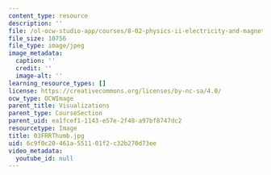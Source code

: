 ```yaml
---
content_type: resource
description: ''
file: /ol-ocw-studio-app/courses/8-02-physics-ii-electricity-and-magnetism-spring-2007/6c9f0c20461a551101f2c32b270d73ee_03FRRThumb.jpg
file_size: 10756
file_type: image/jpeg
image_metadata:
  caption: ''
  credit: ''
  image-alt: ''
learning_resource_types: []
license: https://creativecommons.org/licenses/by-nc-sa/4.0/
ocw_type: OCWImage
parent_title: Visualizations
parent_type: CourseSection
parent_uid: ea1fcef1-1143-e57e-2f48-a97bf8747dc2
resourcetype: Image
title: 03FRRThumb.jpg
uid: 6c9f0c20-461a-5511-01f2-c32b270d73ee
video_metadata:
  youtube_id: null
---
```

